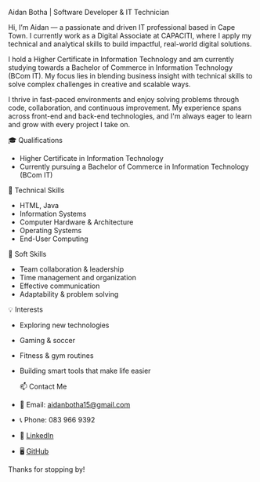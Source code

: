  Aidan Botha | Software Developer & IT Technician

Hi, I’m Aidan — a passionate and driven IT professional based in Cape Town. I currently work as a Digital Associate at CAPACITI, where I apply my technical and analytical skills to build impactful, real-world digital solutions.

I hold a Higher Certificate in Information Technology and am currently studying towards a Bachelor of Commerce in Information Technology (BCom IT). My focus lies in blending business insight with technical skills to solve complex challenges in creative and scalable ways.

I thrive in fast-paced environments and enjoy solving problems through code, collaboration, and continuous improvement. My experience spans across front-end and back-end technologies, and I'm always eager to learn and grow with every project I take on.

🎓 Qualifications
- Higher Certificate in Information Technology 
- Currently pursuing a Bachelor of Commerce in Information Technology (BCom IT)

 🔧 Technical Skills
- HTML, Java
- Information Systems
- Computer Hardware & Architecture
- Operating Systems
- End-User Computing

 🤝 Soft Skills
- Team collaboration & leadership
- Time management and organization
- Effective communication
- Adaptability & problem solving

 💡 Interests
- Exploring new technologies
- Gaming & soccer
- Fitness & gym routines
- Building smart tools that make life easier

  📫 Contact Me
- 📧 Email: aidanbotha15@gmail.com  
- 📞 Phone: 083 966 9392
- 💼 [LinkedIn](https://www.linkedin.com/in/aidan-botha-68399a191/)  
- 🖥️ [GitHub](https://github.com/aidan2125)



Thanks for stopping by!

